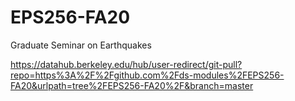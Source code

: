 # EPS256-FA20
Graduate Seminar on Earthquakes


https://datahub.berkeley.edu/hub/user-redirect/git-pull?repo=https%3A%2F%2Fgithub.com%2Fds-modules%2FEPS256-FA20&urlpath=tree%2FEPS256-FA20%2F&branch=master
